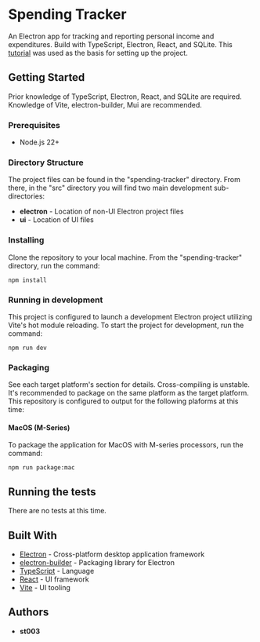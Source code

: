 # Spending Tracker

An Electron app for tracking and reporting personal income and expenditures. Build with TypeScript, Electron, React, and SQLite. This [tutorial](https://www.youtube.com/watch?v=fP-371MN0Ck) was used as the basis for setting up the project.

## Getting Started

Prior knowledge of TypeScript, Electron, React, and SQLite are required. Knowledge of Vite, electron-builder, Mui are recommended.

### Prerequisites

* Node.js 22+

### Directory Structure

The project files can be found in the "spending-tracker" directory. From there, in the "src" directory you will find two main development sub-directories:

* **electron** - Location of non-UI Electron project files
* **ui** - Location of UI files

### Installing

Clone the repository to your local machine. From the "spending-tracker" directory, run the command:

```
npm install
```

### Running in development

This project is configured to launch a development Electron project utilizing Vite's hot module reloading. To start the project for development, run the command:

```
npm run dev
```

### Packaging

See each target platform's section for details. Cross-compiling is unstable. It's recommended to package on the same platform as the target platform. This repository is configured to output for the following plaforms at this time:

#### MacOS (M-Series)

To package the application for MacOS with M-series processors, run the command:

```
npm run package:mac
```

## Running the tests

There are no tests at this time.

## Built With

* [Electron](https://www.electronjs.org/) - Cross-platform desktop application framework
* [electron-builder](https://www.electron.build/) - Packaging library for Electron
* [TypeScript](https://www.typescriptlang.org/) - Language
* [React](https://react.dev/) - UI framework
* [Vite](https://vite.dev/) - UI tooling

## Authors

* **st003**
